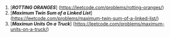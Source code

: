 1. [***ROTTING ORANGES***] (https://leetcode.com/problems/rotting-oranges/)<br>
2. [***Maximum Twin Sum of a Linked List***] (https://leetcode.com/problems/maximum-twin-sum-of-a-linked-list/)<br>
3. [***Maximun Units On a Truck***] (https://leetcode.com/problems/maximum-units-on-a-truck/)
